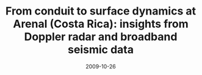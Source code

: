 ---
type: talk
authors: ['Sébastien Valade', 'F. Donnadieu', 'P. Lesage', 'M. M. Fernandez', 'A. Harris', 'G.E. Alvarado']
title: "From conduit to surface dynamics at Arenal (Costa Rica): insights from Doppler radar and broadband seismic data"
event: European Seismological Commission (ESC "Earthquakes and Volcanoes") Annual Workshop
event_url: False
location: False
address:
  city: Besse
  country: France
date: 2009-10-26
date_end: 2009-10-30
all_day: True
---